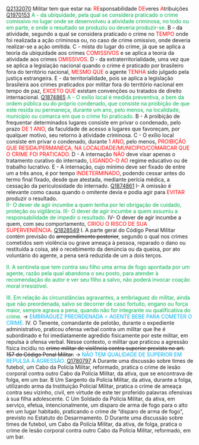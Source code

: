 [Q2132070](https://www.qconcursos.com/questoes-militares/questoes/39271be9-e5)
Militar tem que estar na:
<span style="color:rgb(255, 0, 0)">RE</span>sponsabilidade
<span style="color:rgb(255, 0, 0)">DE</span>veres
<span style="color:rgb(255, 0, 0)">A</span>tribuições 
[Q1970153](https://www.qconcursos.com/questoes-militares/questoes/282a7933-48)
<span style="color:rgb(0, 176, 80)">A - da ubiquidade, pela qual se considera praticado o crime comissivo no lugar onde se desenvolveu a atividade criminosa, no todo ou em parte, e onde o resultado se produziu ou deveria produzir-se. </span>
B - da atividade, segundo a qual se considera praticado o crime no <span style="color:rgb(255, 0, 0)">TEMPO</span> onde foi realizada a ação criminosa ou, no caso de crime omissivo, onde deveria realizar-se a ação omitida. 
C - mista do lugar do crime, já que se aplica a teoria da ubiquidade aos crimes <span style="color:rgb(255, 0, 0)">COMISSIVOS</span> e se aplica a teoria da atividade aos crimes <span style="color:rgb(255, 0, 0)">OMISSIVOS</span>.
D - da extraterritorialidade, uma vez que se aplica a legislação nacional quando o crime é praticado por brasileiro fora do território nacional, <span style="color:rgb(255, 0, 0)">MESMO QUE</span> o agente <span style="color:rgb(255, 0, 0)">TENHA</span> sido julgado pela justiça estrangeira.
E - da territorialidade, pois se aplica a legislação brasileira aos crimes praticados por militar fora do território nacional em tempo de paz, <span style="color:rgb(255, 0, 0)">EXCETO QUE</span> existam convenções ou tratados de direito internacional.
[Q1874865](https://www.qconcursos.com/questoes-militares/questoes/58d242a0-95)
<span style="color:rgb(0, 176, 80)">A - O exílio local é medida preventiva, a bem da ordem pública ou do próprio condenado, que consiste na proibição de que este resida ou permaneça, durante um ano, pelo menos, na localidade, município ou comarca em que o crime foi praticado.</span>
B - A proibição de frequentar determinados lugares consiste em privar o condenado, pelo prazo <span style="color:rgb(255, 0, 0)">DE 1  ANO</span>, da faculdade de acesso a lugares que favoreçam, por qualquer motivo, seu retorno à atividade criminosa.
C - O exílio local consiste em privar o condenado, durante <span style="color:rgb(255, 0, 0)">1 ANO</span>, pelo menos, <span style="color:rgb(255, 0, 0)">PROIBIÇÃO QUE RESIDA/PERMANEÇA, NA LOCALIDADE/MUNICIPIO/COMARCAR QUE O CRIME FOI PRATICADO.</span>
D - A internação <span style="color:rgb(255, 0, 0)">NÃO</span> deve visar apenas o tratamento curativo do internado, <span style="color:rgb(255, 0, 0)">LIGANDO-O AO</span>  regime educativo ou de trabalho lucrativo.
E - A internação, cujo mínimo deve ser fixado de entre um a três anos, é por tempo <span style="color:rgb(255, 0, 0)">INDETERMINADO</span>, podendo cessar antes do termo final fixado, desde que atestada, mediante perícia médica, a cessação da periculosidade do internado.
[Q1874861](https://www.qconcursos.com/questoes-militares/questoes/58c48500-95)
I- A omissão é relevante como causa quando o omitente devia e podia agir para <span style="color:rgb(255, 0, 0)">EVITAR</span> produzir o resultado.  
<span style="color:rgb(0, 176, 80)">II- O dever de agir incumbe a quem tenha por lei obrigação de cuidado, proteção ou vigilância.  </span>
<span style="color:rgb(0, 176, 80)">III- O dever de agir incumbe a quem assumiu a responsabilidade de impedir o resultado.  </span>
IV- O dever de agir incumbe a quem, com seu comportamento, <span style="color:rgb(255, 0, 0)">CRIOU O RISCO DE SUA SUPERVENIÊNCIA</span>.
[Q1828549](https://www.qconcursos.com/questoes-militares/questoes/e4bf6280-2a)
I. A parte geral do Código Penal Militar contém previsão do ~~arrependimento posterior~~, segundo o qual nos crimes cometidos sem violência ou grave ameaça à pessoa, reparado o dano ou restituída a coisa, até o recebimento da denúncia ou da queixa, por ato voluntário do agente, a pena será reduzida de um a dois terços.  
  
<span style="color:rgb(0, 176, 80)">II. A sentinela que tem contra seu filho uma arma de fogo apontada por um agente, razão pela qual abandona o seu posto, para atender à recomendação do autor e ver seu filho a salvo, não poderá invocar coação moral irresistível.  </span>
  
<span style="color:rgb(0, 176, 80)">III. Em relação às circunstâncias agravantes, a embriaguez do militar, ainda que não preordenada, salvo se decorrer de caso fortuito, engano ou força maior, sempre agrava a pena, quando não for integrante ou qualificativa do crime.  </span> -> <span style="color:rgb(0, 176, 240)">EMBRIAGUEZ PREORDENADA = AGENTE BEBE PARA COMETER O CRIME.</span>
IV. O Tenente, comandante de pelotão, durante o expediente administrativo, praticou ofensa verbal contra um militar que lhe é subordinado e foi imediatamente agredido fisicamente por este militar, em repulsa à ofensa verbal. Nesse contexto, o militar que praticou a agressão física incidiu no ~~crime militar de violência contra superior previsto no art. 157 do Código Penal Militar.~~ -> <span style="color:rgb(0, 176, 240)">NÃO TEM QUALIDADE DE SUPERIOR EM REPULSA À AGRESSÃO.</span>
[Q1780797](https://www.qconcursos.com/questoes-militares/questoes/b9c8b151-f5)
A
Durante uma discussão sobre times de futebol, um Cabo da Polícia Militar, reformado, pratica o crime de lesão corporal contra outro Cabo da Polícia Militar, da ativa, que se encontrava de folga, em um bar.
B
Um Sargento da Polícia Militar, da ativa, durante a folga, utilizando arma da Instituição Policial Militar, pratica o crime de ameaça contra seu vizinho, civil, em virtude de este ter proferido palavras ofensivas à sua filha adolescente.
C
Um Soldado da Polícia Militar, da ativa, em serviço, efetua, intencionalmente, um disparo de arma de fogo para o alto em um lugar habitado, praticando o crime de “disparo de arma de fogo”, previsto no Estatuto do Desarmamento.
D
Durante uma discussão sobre times de futebol, um Cabo da Polícia Militar, da ativa, de folga, pratica o crime de lesão corporal contra outro Cabo da Polícia Militar, reformado, em um bar.